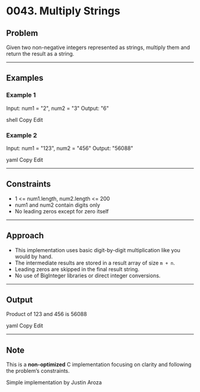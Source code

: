 # 0043. Multiply Strings

## Problem

Given two non-negative integers represented as strings, multiply them and return the result as a string.

---

## Examples

### Example 1

Input: num1 = "2", num2 = "3"
Output: "6"

shell
Copy
Edit

### Example 2

Input: num1 = "123", num2 = "456"
Output: "56088"

yaml
Copy
Edit

---

## Constraints

- 1 <= num1.length, num2.length <= 200
- num1 and num2 contain digits only
- No leading zeros except for zero itself

---

## Approach

- This implementation uses basic digit-by-digit multiplication like you would by hand.
- The intermediate results are stored in a result array of size `m + n`.
- Leading zeros are skipped in the final result string.
- No use of BigInteger libraries or direct integer conversions.

---

## Output

Product of 123 and 456 is 56088

yaml
Copy
Edit

---

## Note

This is a **non-optimized** C implementation focusing on clarity and following the problem’s constraints.

Simple implementation by Justin Aroza
